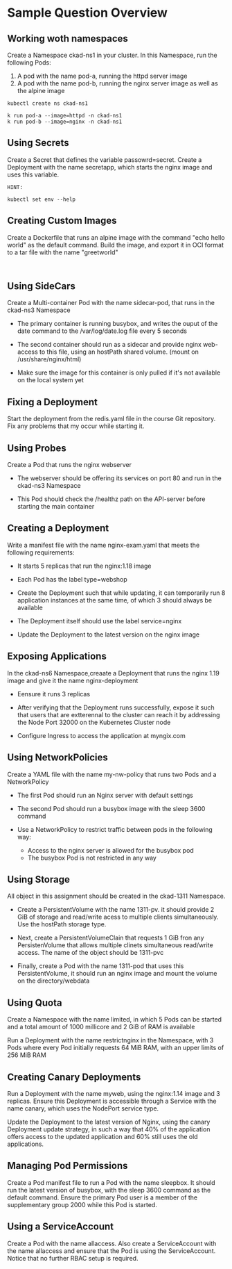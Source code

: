 # Sample Question Overview

## Working woth namespaces

Create a Namespace ckad-ns1 in your cluster. In this Namespace, run the following Pods:

1. A pod with the name pod-a, running the httpd server image
2. A pod with the name pod-b, running the nginx server image as well as the alpine image

```
kubectl create ns ckad-ns1

k run pod-a --image=httpd -n ckad-ns1
k run pod-b --image=nginx -n ckad-ns1
```

## Using Secrets

Create a Secret that defines the variable passowrd=secret. Create a Deployment with the name secretapp, which starts the nginx image and uses this variable. 

```
HINT: 

kubectl set env --help
```

##  Creating Custom Images 

Create a Dockerfile that runs an alpine image with the command "echo hello world" as the default command. Build the image, and export it in OCI format to a tar file with the name "greetworld"

```


```

## Using SideCars

Create a Multi-container Pod with the name sidecar-pod, that runs in the ckad-ns3 Namespace

* The primary container is running busybox, and writes the ouput of the date command to the /var/log/date.log file every 5 seconds

* The second container should run as a sidecar and provide nginx web-access to this file, using an hostPath shared volume. (mount on /usr/share/nginx/html)

* Make sure the image for this container is only pulled if it's not available on the local system yet

## Fixing a Deployment

Start the deployment from the redis.yaml file in the course Git repository. Fix any problems that my occur while starting it.

## Using Probes

Create a Pod that runs the nginx webserver

* The webserver should be offering its services on port 80 and run in the ckad-ns3 Namespace

* This Pod should check the /healthz path on the API-server before starting the main container

## Creating a Deployment 

Write a manifest file with the name nginx-exam.yaml that meets the following requirements:

* It starts 5 replicas that run the nginx:1.18 image

* Each Pod has the label type=webshop

* Create the Deployment such that while updating, it can temporarily run 8 application instances at the same time, of which 3 should always be available

* The Deployment itself should use the label service=nginx

* Update the Deployment to the latest version on the nginx image

## Exposing Applications

In the ckad-ns6 Namespace,creaate a Deployment that runs the nginx 1.19 image and give it the name nginx-deployment

* Eensure it runs 3 replicas

* After verifying that the Deployment runs successfully, expose it such that users that are extterennal to the cluster can reach it by addressing the Node Port 32000 on the Kubernetes Cluster node 

* Configure Ingress to access the application at myngix.com 

## Using NetworkPolicies

Create a YAML file with the name my-nw-policy that runs two Pods and a NetworkPolicy 

* The first Pod should run an Nginx server with default settings

* The second Pod should run a busybox image with the sleep 3600 command

* Use a NetworkPolicy to restrict traffic between pods in the following way:

     *  Access to the nginx server is allowed for the busybox pod
     *  The busybox Pod is not restricted in any way

## Using Storage

All object in this assignment should be created in the ckad-1311 Namespace.

* Create a PersistentVolume with the name 1311-pv. it should provide 2 GiB of storage and read/write acess to multiple clients simultaneously. Use the hostPath storage type.

* Next, create a PersistentVolumeClain that requests 1 GiB fron any PersistenVolume that allows multiple clinets simultaneous read/write access. The name of the object should be 1311-pvc

* Finally, create a Pod with the name 1311-pod that uses this PersistentVolume, it should run an nginx image and mount the volume on the directory/webdata

## Using Quota 

Create a Namespace with the name limited, in which 5 Pods can be started and a total amount of 1000 millicore and 2 GiB of RAM is available 

Run a Deployment with the name restrictnginx in the Namespace, with 3 Pods where every Pod initially requests 64 MiB RAM, with an upper limits of 256 MiB RAM

## Creating Canary Deployments 

Run a Deployment with the name myweb, using the nginx:1.14 image and 3 replicas. Ensure this Deployment is accessible through a Service with the name canary, which uses the NodePort service type.

Update the Deployment to the latest version of Nginx, using the canary Deployment update strategy, in such a way that 40% of the application offers access to the updated application and 60% still uses the old applications.

## Managing Pod Permissions 

Create a Pod manifest file to run a Pod with the name sleepbox. It should run the latest version of busybox, with the sleep 3600 command as the default command. Ensure the primary Pod user is a member of the supplementary group 2000 while this Pod is started.

## Using a ServiceAccount 

Create a Pod with the name allaccess. Also create a ServiceAccount with the name allaccess and ensure that the Pod is using the ServiceAccount. Notice that no further RBAC setup is required.

